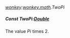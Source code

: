 _[wonkey](../../modules/wonkey/wonkey-module.md):[wonkey.math](../../modules/wonkey/wonkey-math.md).TwoPi_
##### Const TwoPi:[Double](../../modules/wonkey/wonkey-types-double.md)
The value _Pi_ times 2.
